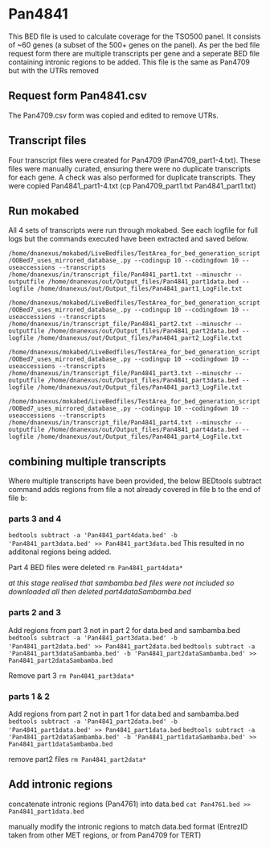 # Pan4841
This BED file is used to calculate coverage for the TSO500 panel.
It consists of ~60 genes (a subset of the 500+ genes on the panel).
As per the bed file request form there are multiple transcripts per gene and a seperate BED file containing intronic regions to be added.
This file is the same as Pan4709 but with the UTRs removed

## Request form Pan4841.csv
The Pan4709.csv form was copied and edited to remove UTRs.

## Transcript files
Four transcript files were created for Pan4709 (Pan4709_part1-4.txt). These files were manually curated, ensuring there were no duplicate transcripts for each gene. A check was also performed for duplicate transcripts. They were copied Pan4841_part1-4.txt (cp Pan4709_part1.txt Pan4841_part1.txt)

## Run mokabed
All 4 sets of transcripts were run through mokabed. See each logfile for full logs but the commands executed have been extracted and saved below.

`/home/dnanexus/mokabed/LiveBedfiles/TestArea_for_bed_generation_script/OOBed7_uses_mirrored_database_.py --codingup 10 --codingdown 10 --useaccessions --transcripts /home/dnanexus/in/transcript_file/Pan4841_part1.txt --minuschr --outputfile /home/dnanexus/out/Output_files/Pan4841_part1data.bed --logfile /home/dnanexus/out/Output_files/Pan4841_part1_LogFile.txt `

`/home/dnanexus/mokabed/LiveBedfiles/TestArea_for_bed_generation_script/OOBed7_uses_mirrored_database_.py --codingup 10 --codingdown 10 --useaccessions --transcripts /home/dnanexus/in/transcript_file/Pan4841_part2.txt --minuschr --outputfile /home/dnanexus/out/Output_files/Pan4841_part2data.bed --logfile /home/dnanexus/out/Output_files/Pan4841_part2_LogFile.txt `

`/home/dnanexus/mokabed/LiveBedfiles/TestArea_for_bed_generation_script/OOBed7_uses_mirrored_database_.py --codingup 10 --codingdown 10 --useaccessions --transcripts /home/dnanexus/in/transcript_file/Pan4841_part3.txt --minuschr --outputfile /home/dnanexus/out/Output_files/Pan4841_part3data.bed --logfile /home/dnanexus/out/Output_files/Pan4841_part3_LogFile.txt `

`/home/dnanexus/mokabed/LiveBedfiles/TestArea_for_bed_generation_script/OOBed7_uses_mirrored_database_.py --codingup 10 --codingdown 10 --useaccessions --transcripts /home/dnanexus/in/transcript_file/Pan4841_part4.txt --minuschr --outputfile /home/dnanexus/out/Output_files/Pan4841_part4data.bed --logfile /home/dnanexus/out/Output_files/Pan4841_part4_LogFile.txt `

## combining multiple transcripts
Where multiple transcripts have been provided, the below BEDtools subtract command adds regions from file a not already covered in file b to the end of file b:

### parts 3 and 4
`bedtools subtract -a 'Pan4841_part4data.bed' -b 'Pan4841_part3data.bed' >> Pan4841_part3data.bed`
This resulted in no additonal regions being added.

Part 4 BED files were deleted
`rm Pan4841_part4data*`

*at this stage realised that sambamba.bed files were not included so downloaded all then deleted part4dataSambamba.bed*

### parts 2 and 3
Add regions from part 3 not in part 2 for data.bed and sambamba.bed
`bedtools subtract -a 'Pan4841_part3data.bed' -b 'Pan4841_part2data.bed' >> Pan4841_part2data.bed`
`bedtools subtract -a 'Pan4841_part3dataSambamba.bed' -b 'Pan4841_part2dataSambamba.bed' >> Pan4841_part2dataSambamba.bed`

Remove part 3
`rm Pan4841_part3data*`

### parts 1 & 2
Add regions from part 2 not in part 1 for data.bed and sambamba.bed
`bedtools subtract -a 'Pan4841_part2data.bed' -b 'Pan4841_part1data.bed' >> Pan4841_part1data.bed`
`bedtools subtract -a 'Pan4841_part2dataSambamba.bed' -b 'Pan4841_part1dataSambamba.bed' >> Pan4841_part1dataSambamba.bed`

remove part2 files
`rm Pan4841_part2data*`

## Add intronic regions
concatenate intronic regions (Pan4761) into data.bed
`cat Pan4761.bed >> Pan4841_part1data.bed `

manually modify the intronic regions to match data.bed format (EntrezID taken from other MET regions, or from Pan4709 for TERT)